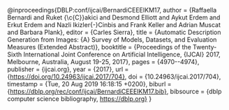 @inproceedings{DBLP:conf/ijcai/BernardiCEEEIKM17,
author    = {Raffaella Bernardi and
Ruket {\c{C}}akici and
Desmond Elliott and
Aykut Erdem and
Erkut Erdem and
Nazli Ikizler{-}Cinbis and
Frank Keller and
Adrian Muscat and
Barbara Plank},
editor    = {Carles Sierra},
title     = {Automatic Description Generation from Images: {A} Survey of Models,
Datasets, and Evaluation Measures (Extended Abstract)},
booktitle = {Proceedings of the Twenty-Sixth International Joint Conference on
Artificial Intelligence, {IJCAI} 2017, Melbourne, Australia, August
19-25, 2017},
pages     = {4970--4974},
publisher = {ijcai.org},
year      = {2017},
url       = {https://doi.org/10.24963/ijcai.2017/704},
doi       = {10.24963/ijcai.2017/704},
timestamp = {Tue, 20 Aug 2019 16:18:15 +0200},
biburl    = {https://dblp.org/rec/conf/ijcai/BernardiCEEEIKM17.bib},
bibsource = {dblp computer science bibliography, https://dblp.org}
}